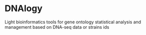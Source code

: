 # DNAlogy
Light bioinformatics tools for gene ontology statistical analysis and management based on DNA-seq data or strains ids
